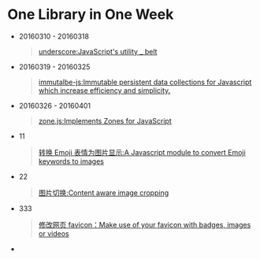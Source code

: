 One Library in One Week
=====

* 20160310 - 20160318

    > [underscore:JavaScript's utility _ belt](https://github.com/jashkenas/underscore)

* 20160319 - 20160325

    > [immutalbe-js:Immutable persistent data collections for Javascript which increase efficiency and simplicity.](https://github.com/facebook/immutable-js)

* 20160326 - 20160401

    > [zone.js:Implements Zones for JavaScript](https://github.com/angular/zone.js)

* 11

    > [转换 Emoji 表情为图片显示:A Javascript module to convert Emoji keywords to images](https://github.com/Ranks/emojify.js)

* 22
    
    > [图片切换:Content aware image cropping](https://github.com/jwagner/smartcrop.js)

* 333

    > [修改网页 favicon：Make use of your favicon with badges, images or videos](https://github.com/ejci/favico.js)

* 